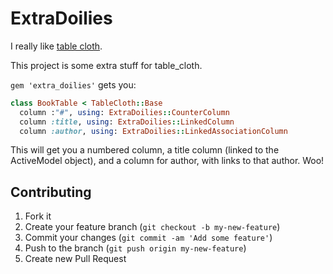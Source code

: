 # ExtraDoilies

I really like [table cloth](https://github.com/bobbytables/table_cloth).

This project is some extra stuff for table_cloth.

`gem 'extra_doilies'` gets you:

```ruby
class BookTable < TableCloth::Base
  column :"#", using: ExtraDoilies::CounterColumn
  column :title, using: ExtraDoilies::LinkedColumn
  column :author, using: ExtraDoilies::LinkedAssociationColumn
```

This will get you a numbered column, a title column (linked to the ActiveModel object), and a column for author, with links to that author. Woo!

## Contributing

1. Fork it
2. Create your feature branch (`git checkout -b my-new-feature`)
3. Commit your changes (`git commit -am 'Add some feature'`)
4. Push to the branch (`git push origin my-new-feature`)
5. Create new Pull Request
